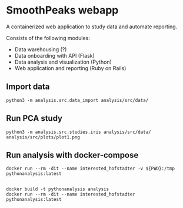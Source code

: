 # SmoothPeaks webapp

A containerized web application to study data and automate reporting.

Consists of the following modules:
- Data warehousing (?)
- Data onboarding with API (Flask)
- Data analysis and visualization (Python)
- Web application and reporting (Ruby on Rails)


## Import data

```
python3 -m analysis.src.data_import analysis/src/data/
```

## Run PCA study

```
python3 -m analysis.src.studies.iris analysis/src/data/ analysis/src/plots/plot1.png

```

## Run analysis with docker-compose
```
docker run --rm -dit --name interested_hofstadter -v ${PWD}:/tmp pythonanalysis:latest
```





```

docker build -t pythonanalysis analysis
docker run --rm -dit --name interested_hofstadter pythonanalysis:latest


```



